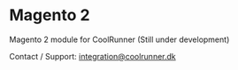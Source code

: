 # Magento 2
Magento 2 module for CoolRunner (Still under development)

Contact / Support: integration@coolrunner.dk 
